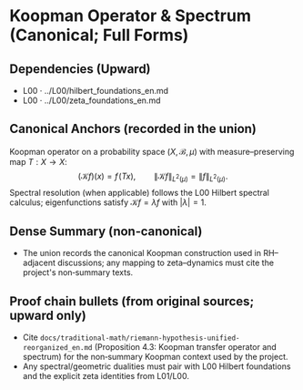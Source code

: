 # Koopman Operator & Spectrum (Canonical; Full Forms)

## Dependencies (Upward)
- L00 · ../L00/hilbert_foundations_en.md
- L00 · ../L00/zeta_foundations_en.md

## Canonical Anchors (recorded in the union)
Koopman operator on a probability space $(X,\mathcal{B},\mu)$ with measure–preserving map $T:X\to X$:
$$
(\mathcal{K}f)(x) = f\!\left(Tx\right),\qquad \|\mathcal{K}f\|_{L^{2}(\mu)}=\|f\|_{L^{2}(\mu)}.
$$
Spectral resolution (when applicable) follows the L00 Hilbert spectral calculus; eigenfunctions satisfy $\mathcal{K}f=\lambda f$ with $|\lambda|=1$.

## Dense Summary (non‑canonical)
- The union records the canonical Koopman construction used in RH–adjacent discussions; any mapping to zeta–dynamics must cite the project's non‑summary texts.

## Proof chain bullets (from original sources; upward only)
- Cite `docs/traditional-math/riemann-hypothesis-unified-reorganized_en.md` (Proposition 4.3: Koopman transfer operator and spectrum) for the non‑summary Koopman context used by the project.
- Any spectral/geometric dualities must pair with L00 Hilbert foundations and the explicit zeta identities from L01/L00.
